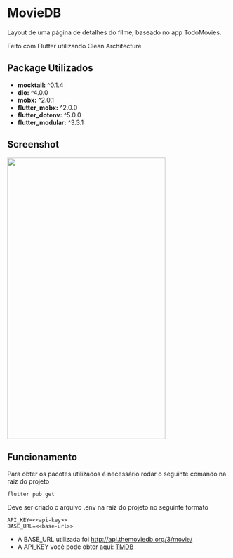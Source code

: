 # MovieDB

Layout de uma página de detalhes do filme, baseado no app TodoMovies.

Feito com Flutter utilizando Clean Architecture

## Package Utilizados
- <b>mocktail:</b> ^0.1.4
- <b>dio:</b> ^4.0.0
- <b>mobx:</b> ^2.0.1
- <b>flutter_mobx:</b> ^2.0.0
- <b>flutter_dotenv:</b> ^5.0.0
- <b>flutter_modular:</b> ^3.3.1

## Screenshot
<img src="https://user-images.githubusercontent.com/43590889/128897358-f19ba3a3-1666-4649-90f0-74771c2ad91e.png" width="360" height="640">


## Funcionamento
Para obter os pacotes utilizados é necessário rodar o seguinte comando na raíz do projeto
```
flutter pub get
```

Deve ser criado o arquivo .env na raíz do projeto no seguinte formato
```
API_KEY=<<api-key>>
BASE_URL=<<base-url>>
```
- A BASE_URL utilizada foi http://api.themoviedb.org/3/movie/
- A API_KEY você pode obter aqui: [TMDB](https://developers.themoviedb.org/3/getting-started/introduction)
